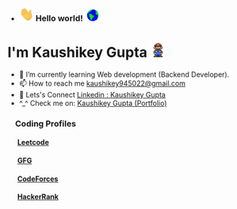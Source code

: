 - ### <img src="https://github.com/XenoCod/XenoCod/blob/main/gifs/Hi.gif" width="29" height="29"> **Hello world!** &nbsp;<img src="https://github.com/XenoCod/XenoCod/blob/main/gifs/Earth.gif" width="24" height="24">
# I'm Kaushikey Gupta&nbsp;<img src="https://github.com/XenoCod/XenoCod/blob/main/gifs/Mario_Hello_Big.gif" width="30" height="30">
- 🌱 I’m currently learning Web development (Backend Developer).
- 📫 How to reach me <a href="mailto:kaushikey945022@gmail.com" target="_blank">kaushikey945022@gmail.com</a>
- 👀 Lets's Connect <a href="https://www.linkedin.com/in/kaushikey-gupta-628984192/" target="_blank">Linkedin : Kaushikey Gupta</a>
- ^_^ Check me on: <a href="https://kaushikey.github.io/portfolio_me/" target="_blank"> Kaushikey Gupta (Portfolio) </a> 
<!---
kaushikey/kaushikey is a ✨ special ✨ repository because its `README.md` (this file) appears on your GitHub profile.
You can click the Preview link to take a look at your changes.
--->
<h3> &nbsp &nbsp Coding Profiles</h3>
<h4>&nbsp &nbsp &nbsp <a href="https://leetcode.com/kaushikey_g/" target="_blank">  Leetcode </a></h4>
<h4>&nbsp &nbsp &nbsp <a href="https://auth.geeksforgeeks.org/user/kaushikey945022/" target="_blank">  GFG </a></h4>
<h4>&nbsp &nbsp &nbsp <a href="https://codeforces.com/profile/kaushikey945022" target="_blank"> CodeForces </a></h4>
<h4>&nbsp &nbsp &nbsp <a href="https://www.hackerrank.com/kaushikey945022" target="_blank">  HackerRank </a></h4>

